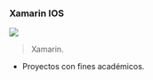 ### Xamarin IOS

![](https://upload.wikimedia.org/wikipedia/commons/thumb/f/f2/Xamarin-logo.svg/1200px-Xamarin-logo.svg.png)

> Xamarin.

- Proyectos con fines académicos.


